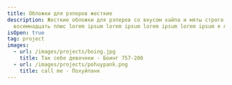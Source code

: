 ```yaml
---
title: Обложки для рэперов жесткие
description: Жесткие обложки для рэперов со вкусом хайпа и мяты строго
  восемнадцать плюс lorem ipsum lorem ipsum lorem ipsum lorem ipsum я люблю маму
isOpen: true
tag: project
images:
  - url: /images/projects/boing.jpg
    title: Так себе девочнки - Боинг 757-200
  - url: /images/projects/pohuypank.png
    title: call me - Похуйпанк
---
```

